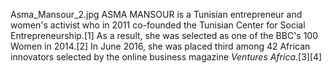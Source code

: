 Asma_Mansour_2.jpg ASMA MANSOUR is a Tunisian entrepreneur and women's activist who in 2011 co-founded the Tunisian Center for Social Entrepreneurship.[1] As a result, she was selected as one of the BBC's 100 Women in 2014.[2] In June 2016, she was placed third among 42 African innovators selected by the online business magazine _Ventures Africa_.[3][4]
